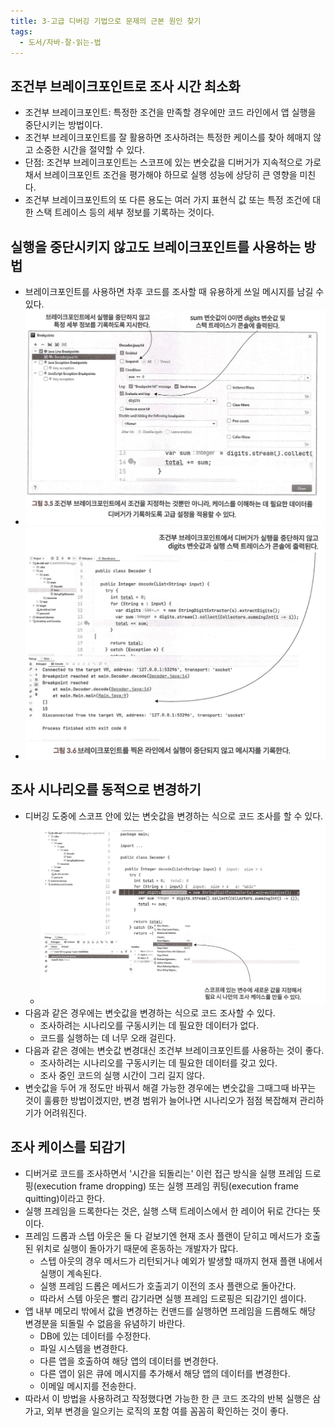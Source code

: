 ```yaml
---
title: 3-고급 디버깅 기법으로 문제의 근본 원인 찾기
tags:
  - 도서/자바-잘-읽는-법
---
```

## 조건부 브레이크포인트로 조사 시간 최소화

- 조건부 브레이크포인트: 특정한 조건을 만족할 경우에만 코드 라인에서 앱 실행을 중단시키는 방법이다.
- 조건부 브레이크포인트를 잘 활용하면 조사하려는 특정한 케이스를 찾아 헤매지 않고 소중한 시간을 절약할 수 있다.
- 단점: 조건부 브레이크포인트는 스코프에 있는 변숫값을 디버거가 지속적으로 가로채서 브레이크포인트 조건을 평가해야 하므로 실행 성능에 상당히 큰 영향을 미친다.
- 조건부 브레이크포인트의 또 다른 용도는 여러 가지 표현식 값 또는 특정 조건에 대한 스택 트레이스 등의 세부 정보를 기록하는 것이다.

## 실행을 중단시키지 않고도 브레이크포인트를 사용하는 방법

- 브레이크포인트를 사용하면 차후 코드를 조사할 때 유용하게 쓰일 메시지를 남길 수 있다.
- ![](assets/Pasted%20image%2020250507012318.png)
- ![](assets/Pasted%20image%2020250507012325.png)

## 조사 시나리오를 동적으로 변경하기

- 디버깅 도중에 스코프 안에 있는 변숫값을 변경하는 식으로 코드 조사를 할 수 있다.
	- ![](assets/Pasted%20image%2020250507013647.png)
- 다음과 같은 경우에는 변숫값을 변경하는 식으로 코드 조사할 수 있다.
	- 조사하려는 시나리오를 구동시키는 데 필요한 데이터가 없다.
	- 코드를 실행하는 데 너무 오래 걸린다.
- 다음과 같은 경에는 변숫값 변경대신 조건부 브레이크포인트를 사용하는 것이 좋다.
	- 조사하려는 시나리오를 구동시키는 데 필요한 데이터를 갖고 있다.
	- 조사 중인 코드의 실행 시간이 그리 길지 않다.
- 변숫값을 두어 개 정도만 바꿔서 해결 가능한 경우에는 변숫값을 그때그때 바꾸는 것이 훌륭한 방법이겠지만, 변경 범위가 늘어나면 시나리오가 점점 복잡해져 관리하기가 어려워진다.

## 조사 케이스를 되감기

- 디버거로 코드를 조사하면서 '시간을 되돌리는' 이런 접근 방식을 실행 프레임 드로핑(execution frame dropping) 또는 실행 프레임 퀴팅(execution frame quitting)이라고 한다.
- 실행 프레임을 드록한다는 것은, 실행 스택 트레이스에서 한 레이어 뒤로 간다는 뜻이다.
- 프레임 드롭과 스텝 아웃은 둘 다 겉보기엔 현재 조사 플랜이 닫히고 메서드가 호출된 위치로 실행이 돌아가기 때문에 혼동하는 개발자가 많다.
	- 스텝 아웃의 경우 메서드가 리턴되거나 예외가 발생할 때까지 현재 플랜 내에서 실행이 계속된다.
	- 실행 프레임 드롭은 메서드가 호출괴기 이전의 조사 플랜으로 돌아간다.
	- 따라서 스템 아웃은 빨리 감기라면 실행 프레임 드로핑은 되감기인 셈이다.
- 앱 내부 메모리 밖에서 값을 변경하는 컨맨드를 실행하면 프레임을 드롭해도 해당 변경분을 되돌릴 수 없음을 유념하기 바란다.
	- DB에 있는 데이터를 수정한다.
	- 파일 시스템을 변경한다.
	- 다른 앱을 호출하여 해당 앱의 데이터를 변경한다.
	- 다른 앱이 읽은 큐에 메시지를 추가해서 해당 앱의 데이터를 변경한다.
	- 이메일 메시지를 전송한다.
- 따라서 이 방법을 사용하려고 작정했다면 가능한 한 큰 코드 조각의 반복 실행은 삼가고, 외부 변경을 일으키는 로직의 포함 여를 꼼꼼히 확인하는 것이 좋다.

